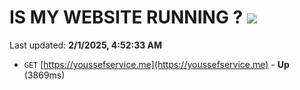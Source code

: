 # IS MY WEBSITE RUNNING ? [![](https://img.shields.io/static/v1?label=Sponsor&message=%E2%9D%A4&logo=GitHub&color=%23fe8e86)](https://github.com/sponsors/Youssef-Lehmam)

Last updated: **2/1/2025, 4:52:33 AM**

- `GET` [https://youssefservice.me](https://youssefservice.me) - **Up** (3869ms)
